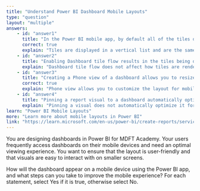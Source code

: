 ```yaml
---
title: "Understand Power BI Dashboard Mobile Layouts"
type: "question"
layout: "multiple"
answers:
    - id: "answer1"
      title: "In the Power BI mobile app, by default all of the tiles on the dashboard are the same size and are displayed in a vertical list."
      correct: true
      explain: "Tiles are displayed in a vertical list and are the same size by default in the mobile app."
    - id: "answer2"
      title: "Enabling Dashboard tile flow results in the tiles being displayed on a mobile device in the same way as they are displayed on a web browser."
      explain: "Dashboard tile flow does not affect how tiles are rendered on a mobile device."
    - id: "answer3"
      title: "Creating a Phone view of a dashboard allows you to resize and rearrange the visuals for the Power BI mobile app."
      correct: true
      explain: "Phone view allows you to customize the layout for mobile devices without affecting the web view."
    - id: "answer4"
      title: "Pinning a report visual to a dashboard automatically optimizes it for mobile layout."
      explain: "Pinning a visual does not automatically optimize it for mobile; you must use Phone view for customization."
learn: "Power BI Mobile Layouts"
more: "Learn more about mobile layouts in Power BI"
link: "https://learn.microsoft.com/en-us/power-bi/create-reports/service-create-mobile-portrait-view"
---
```

You are designing dashboards in Power BI for MDFT Academy. Your users frequently access dashboards on their mobile devices and need an optimal viewing experience. You want to ensure that the layout is user-friendly and that visuals are easy to interact with on smaller screens.

How will the dashboard appear on a mobile device using the Power BI app, and what steps can you take to improve the mobile experience? For each statement, select Yes if it is true, otherwise select No.
